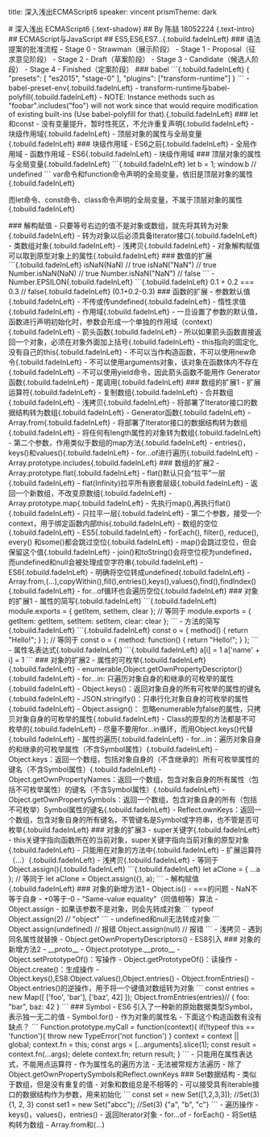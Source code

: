 title: 深入浅出ECMAScript6
speaker: vincent
prismTheme: dark

<slide class="bg-blue aligncenter">
# 深入浅出 ECMAScript6 {.text-shadow}
## By 陈喆 18052224 {.text-intro}

<slide class="bg-blue">
## ECMAScript与JavaScript
## ES5,ES6,ES7...{.tobuild.fadeInLeft}

<slide class="bg-blue">
### 语法提案的批准流程
- Stage 0 - Strawman（展示阶段）
- Stage 1 - Proposal（征求意见阶段）
- Stage 2 - Draft（草案阶段）
- Stage 3 - Candidate（候选人阶段）
- Stage 4 - Finished（定案阶段）

<slide class="bg-blue">
### babel
```{.tobuild.fadeInLeft}
{
  "presets": [
    "es2015",
    "stage-0"
  ],
  "plugins": ["transform-runtime"]
}
```
- babel-preset-env{.tobuild.fadeInLeft}
- transform-runtime与babel-polyfill{.tobuild.fadeInLeft}
  - NOTE: Instance methods such as "foobar".includes("foo") will not work since that would require modification of existing built-ins (Use babel-polyfill for that).{.tobuild.fadeInLeft}

<slide class="bg-blue">
### let和const
- 没有变量提升，暂时性死区，不允许重复声明{.tobuild.fadeInLeft}
- 块级作用域{.tobuild.fadeInLeft}
- 顶层对象的属性与全局变量{.tobuild.fadeInLeft}

<slide class="bg-blue">
### 块级作用域
- ES6之前{.tobuild.fadeInLeft}
  - 全局作用域
  - 函数作用域
- ES6{.tobuild.fadeInLeft}
  - 块级作用域
### 顶层对象的属性与全局变量{.tobuild.fadeInLeft}
```{.tobuild.fadeInLeft}
let b = 1;
window.b // undefined
```
var命令和function命令声明的全局变量，依旧是顶层对象的属性{.tobuild.fadeInLeft}

而let命令、const命令、class命令声明的全局变量，不属于顶层对象的属性{.tobuild.fadeInLeft}

<slide class="bg-blue">
### 解构赋值
- 只要等号右边的值不是对象或数组，就先将其转为对象{.tobuild.fadeInLeft}
 - 转为对象以后必须具备Iterator接口{.tobuild.fadeInLeft}
 - 类数组对象{.tobuild.fadeInLeft}
- 浅拷贝{.tobuild.fadeInLeft}
- 对象解构赋值可以取到原型对象上的属性{.tobuild.fadeInLeft}

<slide class="bg-blue">
### 数值的扩展
```{.tobuild.fadeInLeft}
isNaN(NaN) // true
isNaN("NaN") // true
Number.isNaN(NaN) // true
Number.isNaN("NaN") // false
```
- Number.EPSILON{.tobuild.fadeInLeft}
```{.tobuild.fadeInLeft}
0.1 + 0.2 === 0.3 // false{.tobuild.fadeInLeft}
(0.1+0.2-0.3)<Number.EPSILON //true{.tobuild.fadeInLeft}
```

<slide class="bg-blue">
### 函数的扩展
- 参数默认值{.tobuild.fadeInLeft}
  - 不传或传undefined{.tobuild.fadeInLeft}
  - 惰性求值{.tobuild.fadeInLeft}
  - 作用域{.tobuild.fadeInLeft}
    - 一旦设置了参数的默认值，函数进行声明初始化时，参数会形成一个单独的作用域（context）{.tobuild.fadeInLeft}
- 箭头函数{.tobuild.fadeInLeft}
  - 所以如果箭头函数直接返回一个对象，必须在对象外面加上括号{.tobuild.fadeInLeft}
  - this指向的固定化,没有自己的this{.tobuild.fadeInLeft}
  - 不可以当作构造函数，不可以使用new命令{.tobuild.fadeInLeft}
  - 不可以使用arguments对象，该对象在函数体内不存在{.tobuild.fadeInLeft}
  - 不可以使用yield命令，因此箭头函数不能用作 Generator 函数{.tobuild.fadeInLeft}
- 尾调用{.tobuild.fadeInLeft}

<slide class="bg-blue">
### 数组的扩展1
- 扩展运算符{.tobuild.fadeInLeft}
  - 复制数组{.tobuild.fadeInLeft}
  - 合并数组{.tobuild.fadeInLeft}
  - 浅拷贝{.tobuild.fadeInLeft}
  - 将部署了Iterator接口的数据结构转为数组{.tobuild.fadeInLeft}
  - Generator函数{.tobuild.fadeInLeft}
- Array.from{.tobuild.fadeInLeft}
  - 将部署了Iterator接口的数据结构转为数组{.tobuild.fadeInLeft}
  - 将任何有length属性的对象转为数组{.tobuild.fadeInLeft}
  - 第二个参数，作用类似于数组的map方法{.tobuild.fadeInLeft}
- entries()，keys()和values(){.tobuild.fadeInLeft}
  - for...of进行遍历{.tobuild.fadeInLeft}
- Array.prototype.includes{.tobuild.fadeInLeft}

<slide class="bg-blue">
### 数组的扩展2
- Array.prototype.flat{.tobuild.fadeInLeft}
  - flat()默认只会“拉平”一层{.tobuild.fadeInLeft}
  - flat(Infinity)拉平所有嵌套层级{.tobuild.fadeInLeft}
  - 返回一个新数组，不改变原数组{.tobuild.fadeInLeft}
- Array.prototype.map{.tobuild.fadeInLeft}
  - 先执行map(),再执行flat(){.tobuild.fadeInLeft}
  - 只拉平一层{.tobuild.fadeInLeft}
  - 第二个参数，接受一个context，用于绑定函数内部this{.tobuild.fadeInLeft}
- 数组的空位{.tobuild.fadeInLeft}
  - ES5{.tobuild.fadeInLeft}
    - forEach(), filter(), reduce(), every() 和some()都会跳过空位{.tobuild.fadeInLeft}
    - map()会跳过空位，但会保留这个值{.tobuild.fadeInLeft}
    - join()和toString()会将空位视为undefined，而undefined和null会被处理成空字符串{.tobuild.fadeInLeft}
  - ES6{.tobuild.fadeInLeft}
    - 明确将空位转成undefined{.tobuild.fadeInLeft}
    - Array.from,(...),copyWithin(),fill(),entries(),keys(),values(),find(),findIndex(){.tobuild.fadeInLeft}
    - for...of循环也会遍历空位{.tobuild.fadeInLeft}

<slide class="bg-blue">
### 对象的扩展1
- 属性的简写{.tobuild.fadeInLeft}
```{.tobuild.fadeInLeft}
module.exports = { getItem, setItem, clear };
// 等同于
module.exports = {
  getItem: getItem,
  setItem: setItem,
  clear: clear
};
```
- 方法的简写{.tobuild.fadeInLeft}
```{.tobuild.fadeInLeft}
const o = {
  method() {
    return "Hello!";
  }
};
// 等同于
const o = {
  method: function() {
    return "Hello!";
  }
};
```
- 属性名表达式{.tobuild.fadeInLeft}
```{.tobuild.fadeInLeft}
a[i] = 1
a['name' + i] = 1
```

<slide class="bg-blue">
### 对象的扩展2
- 属性的可枚举{.tobuild.fadeInLeft}{.tobuild.fadeInLeft}
  - enumerable,Object.getOwnPropertyDescriptor(){.tobuild.fadeInLeft}
  - for...in: 只遍历对象自身的和继承的可枚举的属性{.tobuild.fadeInLeft}
  - Object.keys()：返回对象自身的所有可枚举的属性的键名{.tobuild.fadeInLeft}
  - JSON.stringify()：只串行化对象自身的可枚举的属性{.tobuild.fadeInLeft}
  - Object.assign()： 忽略enumerable为false的属性，只拷贝对象自身的可枚举的属性{.tobuild.fadeInLeft}
  - Class的原型的方法都是不可枚举的{.tobuild.fadeInLeft}
  - 尽量不要用for...in循环，而用Object.keys()代替{.tobuild.fadeInLeft}
- 属性的遍历{.tobuild.fadeInLeft}
  - for...in：遍历对象自身的和继承的可枚举属性（不含Symbol属性）{.tobuild.fadeInLeft}
  - Object.keys：返回一个数组，包括对象自身的（不含继承的）所有可枚举属性的键名（不含Symbol属性）{.tobuild.fadeInLeft}
  - Object.getOwnPropertyNames：返回一个数组，包含对象自身的所有属性（包括不可枚举属性）的键名（不含Symbol属性）{.tobuild.fadeInLeft}
  - Object.getOwnPropertySymbols：返回一个数组，包含对象自身的所有（包括不可枚举）Symbol属性的键名{.tobuild.fadeInLeft}
  - Reflect.ownKeys：返回一个数组，包含对象自身的所有键名，不管键名是Symbol或字符串，也不管是否可枚举{.tobuild.fadeInLeft}

<slide class="bg-blue">
### 对象的扩展3
- super关键字{.tobuild.fadeInLeft}
  - this关键字指向函数所在的当前对象，super关键字指向当前对象的原型对象{.tobuild.fadeInLeft}
  - 只能用在对象的方法中{.tobuild.fadeInLeft}
- 扩展运算符（...）{.tobuild.fadeInLeft}
  - 浅拷贝{.tobuild.fadeInLeft}
  - 等同于Object.assign(){.tobuild.fadeInLeft}
  ```{.tobuild.fadeInLeft}
  let aClone = { ...a };
  // 等同于
  let aClone = Object.assign({}, a);
  ```
- 解构赋值{.tobuild.fadeInLeft}

<slide class="bg-blue">
### 对象的新增方法1
- Object.is()
  - ===的问题
    - NaN不等于自身
    - +0等于-0
  - “Same-value equality”（同值相等）算法
- Object.assign
  - 如果该参数不是对象，则会先转成对象
  ```
  typeof Object.assign(2) // "object"
  ```
  - undefined和null无法转成对象
  ```
  Object.assign(undefined) // 报错
  Object.assign(null) // 报错
  ```
  - 浅拷贝
  - 遇到同名属性就替换
- Object.getOwnPropertyDescriptors()
  - ES8引入

<slide class="bg-blue">
### 对象的新增方法2
- __proto__
  - Object.prototype.__proto__
  - Object.setPrototypeOf()：写操作
  - Object.getPrototypeOf()：读操作
  - Object.create()：生成操作
- Object.keys(),ES8:Object.values(),Object.entries()
- Object.fromEntries()
  - Object.entries()的逆操作，用于将一个键值对数组转为对象
  ```
  const entries = new Map([
    ['foo', 'bar'],
    ['baz', 42]
  ]);
  Object.fromEntries(entries)// { foo: "bar", baz: 42 }
  ```

<slide class="bg-blue">
### Symbol
- ES6 引入了一种新的原始数据类型Symbol，表示独一无二的值
  - Symbol.for()
- 作为对象的属性名
  - 下面这个构造函数有没有缺点？
  ```
  Function.prototype.myCall = function(context){
    if(!typeof this == 'function'){
      throw new TypeError('not function')
    }
    context = context || global;
    context.fn = this;
    const args = [...arguments].slice(1);
    const result = context.fn(...args);
    delete context.fn;
    return result;
  }
  ```
  - 只能用在属性表达式，不能用点运算符
- 作为属性名的遍历方法
  - 无法被常规方法遍历
  - 除了Object.getOwnPropertySymbols和Reflect.ownKeys

<slide class="bg-blue">
### Set数据结构
- 类似于数组，但是没有重复的值
- 对象和数组总是不相等的
- 可以接受具有iterable接口的数据结构作为参数，用来初始化
```
const set = new Set([1,2,3,3]); //Set(3) {1, 2, 3}
const set1 = new Set("abcc"); //Set(3) {"a", "b", "c"}
```
- 遍历操作
  - keys()，values()，entries()
    - 返回Iterator对象
    - for...of
  - forEach()
- 将Set结构转为数组
  - Array.from和(...)
